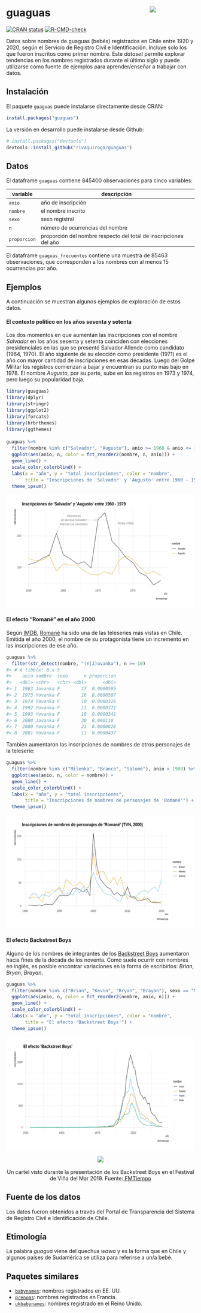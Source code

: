 
<!-- README.md is generated from README.Rmd. Please edit that file -->

# guaguas <img src="man/figures/guaguas-hex.png" align="right" width = "120px"/>

<!-- badges: start -->

[![CRAN
status](https://www.r-pkg.org/badges/version/guaguas)](https://CRAN.R-project.org/package=guaguas)
[![R-CMD-check](https://github.com/rivaquiroga/guaguas/workflows/R-CMD-check/badge.svg)](https://github.com/rivaquiroga/guaguas/actions)
<!-- badges: end -->

Datos sobre nombres de guaguas (bebés) registrados en Chile entre 1920 y
2020, según el Servicio de Registro Civil e Identificación. Incluye solo
los que fueron inscritos como primer nombre. Este *dataset* permite
explorar tendencias en los nombres registrados durante el último siglo y
puede utilizarse como fuente de ejemplos para aprender/enseñar a
trabajar con datos.

## Instalación

El paquete `guaguas` puede instalarse directamente desde CRAN:

``` r
install.packages("guaguas")
```

La versión en desarrollo puede instalarse desde Github:

``` r
# install.packages("devtools")
devtools::install_github("rivaquiroga/guaguas")
```

## Datos

El dataframe `guaguas` contiene 845400 observaciones para cinco
variables:

| variable     | descripción                                                       |
|--------------|-------------------------------------------------------------------|
| `anio`       | año de inscripción                                                |
| `nombre`     | el nombre inscrito                                                |
| `sexo`       | sexo registral                                                    |
| `n`          | número de ocurrencias del nombre                                  |
| `proporcion` | proporción del nombre respecto del total de inscripciones del año |

El dataframe `guaguas_frecuentes` contiene una muestra de 85463
observaciones, que corresponden a los nombres con al menos 15
ocurrencias por año.

## Ejemplos

A continuación se muestran algunos ejemplos de exploración de estos
datos.

#### El contexto político en los años sesenta y setenta

Los dos momentos en que aumentan las inscripciones con el nombre
*Salvador* en los años sesenta y setenta coinciden con elecciones
presidenciales en las que se presentó Salvador Allende como candidato
(1964, 1970). El año siguiente de su elección como presidente (1971) es
el año con mayor cantidad de inscripciones en esas décadas. Luego del
Golpe Militar los registros comienzan a bajar y encuentran su punto más
bajo en 1978. El nombre *Augusto*, por su parte, sube en los registros
en 1973 y 1974, pero luego su popularidad baja.

``` r
library(guaguas)
library(dplyr)
library(stringr)
library(ggplot2)
library(forcats)
library(hrbrthemes)
library(ggthemes)

guaguas %>% 
  filter(nombre %in% c("Salvador", "Augusto"), anio >= 1960 & anio <= 1979) %>% 
  ggplot(aes(anio, n, color = fct_reorder2(nombre, n, anio))) + 
  geom_line() +
  scale_color_colorblind() +
  labs(x = "año", y = "total inscripciones", color = "nombre", 
       title = "Inscripciones de 'Salvador' y 'Augusto' entre 1960 - 1979") +
  theme_ipsum()
```

<img src="man/figures/salvador-augusto.png">

#### El efecto “Romané” en el año 2000

Según [IMDB](https://www.imdb.com/list/ls006742360/),
[Romané](https://es.wikipedia.org/wiki/Roman%C3%A9) ha sido una de las
teleseries más vistas en Chile. Emitida el año 2000, el nombre de su
protagonista tiene un incremento en las inscripciones de ese año.

``` r
guaguas %>% 
  filter(str_detect(nombre, "(Y|J)ovanka"), n >= 10)
#> # A tibble: 8 x 5
#>    anio nombre  sexo      n proporcion
#>   <dbl> <chr>   <chr> <dbl>      <dbl>
#> 1  1963 Jovanka F        17  0.0000595
#> 2  1973 Yovanka F        16  0.0000507
#> 3  1974 Yovanka F        10  0.0000326
#> 4  1992 Yovanka F        11  0.0000371
#> 5  1993 Yovanka F        10  0.0000341
#> 6  2000 Jovanka F        30  0.000118 
#> 7  2000 Yovanka F        21  0.0000828
#> 8  2001 Yovanka F        11  0.0000437
```

También aumentaron las inscripciones de nombres de otros personajes de
la teleserie:

``` r
guaguas %>% 
  filter(nombre %in% c("Milenka", "Branco", "Salomé"), anio > 1980) %>% 
  ggplot(aes(anio, n, color = nombre)) + 
  geom_line() +
  scale_color_colorblind() +
  labs(x = "año", y = "total inscripciones",
       title = "Inscripciones de nombres de personajes de 'Romané'") +
  theme_ipsum()
```

<img src="man/figures/romane.png">

#### El efecto Backstreet Boys

Alguno de los nombres de integrantes de los [Backstreet
Boys](https://es.wikipedia.org/wiki/Backstreet_Boys) aumentaron hacia
fines de la década de los noventa. Como suele ocurrir con nombres en
inglés, es posible encontrar variaciones en la forma de escribirlos:
*Brian*, *Bryan*, *Brayan*.

``` r
guaguas %>% 
  filter(nombre %in% c("Brian", "Kevin", "Bryan", "Brayan"), sexo == "M") %>% 
  ggplot(aes(anio, n, color = fct_reorder2(nombre, anio, n))) +
  geom_line() +
  scale_color_colorblind() +
  labs(x = "año", y = "total inscripciones", color = "nombre",
       title = "El efecto 'Backstreet Boys'") +
  theme_ipsum()
```

<img src="man/figures/bsb.png">

<p align="center">
<img src="man/figures/por-que-me-llamo-brian.JPG" width="300">
</p>
<p align="center">
Un cartel visto durante la presentación de los Backstreet Boys en el
Festival de Viña del Mar 2019.
Fuente:<a href="https://www.fmtiempo.cl/tendencias/galeria-los-mejores-carteles-que-dejo-el-paso-de-los-backstreet-boys-en-vina/">
FMTiempo</a>
</p>

## Fuente de los datos

Los datos fueron obtenidos a través del Portal de Transparencia del
Sistema de Registro Civil e Identificación de Chile.

## Etimología

La palabra *guagua* viene del quechua *wawa* y es la forma que en Chile
y algunos países de Sudamérica se utiliza para referirse a un/a bebé.

## Paquetes similares

-   [`babynames`](https://github.com/hadley/babynames): nombres
    registrados en EE. UU.
-   [`prenoms`](https://github.com/ThinkR-open/prenoms): nombres
    registrados en Francia.
-   [`ukbabynames`](https://github.com/mine-cetinkaya-rundel/ukbabynames):
    nombres registrado en el Reino Unido.
